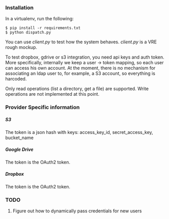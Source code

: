 ### Installation

In a virtualenv, run the following:
````
$ pip install -r requirements.txt
$ python dispatch.py
````

You can use *client.py* to test how the system behaves. *client.py* is a VRE rough mockup.

To test dropbox, gdrive or s3 integration, you need api keys and auth token. More specifically, internally we keep a user -> token mapping, so each user can access his own account.
At the moment, there is no mechanism for associating an ldap user to, for example, a S3 account, so everything is harcoded.

Only read operations (list a directory, get a file) are supported. Write operations are not implemented at this point.

### Provider Specific information
##### S3
The token is a json hash with keys: access_key_id, secret_access_key, bucket_name
##### Google Drive
The token is the OAuth2 token.
##### Dropbox
The token is the OAuth2 token.


### TODO
1. Figure out how to dynamically pass credentials for new users
